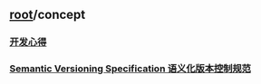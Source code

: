 ## [root](../README.md)/concept
### [开发心得](other/experience.md)
### [Semantic Versioning Specification 语义化版本控制规范](https://semver.org/lang/zh-CN/#faq)